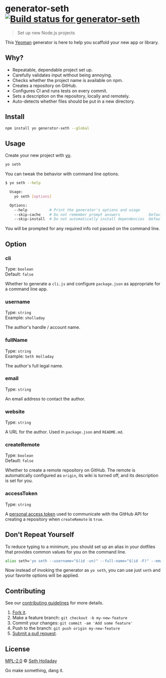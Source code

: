 # generator-seth [![Build status for generator-seth](https://img.shields.io/circleci/project/sholladay/generator-seth/master.svg "Build Status")](https://circleci.com/gh/sholladay/generator-seth "Builds")

> Set up new Node.js projects

This [Yeoman](http://yeoman.io/) generator is here to help you scaffold your new app or library.

## Why?

 - Repeatable, dependable project set up.
 - Carefully validates input without being annoying.
 - Checks whether the project name is available on npm.
 - Creates a repository on GitHub.
 - Configures CI and runs tests on every commit.
 - Sets a description on the repository, locally and remotely.
 - Auto-detects whether files should be put in a new directory.

## Install

```sh
npm install yo generator-seth --global
```

## Usage

Create your new project with [yo](https://github.com/yeoman/yo).

```sh
yo seth
```

You can tweak the behavior with command line options.

```sh
$ yo seth --help

  Usage:
    yo seth [options]

  Options:
    --help          # Print the generator's options and usage
    --skip-cache    # Do not remember prompt answers             Default: false
    --skip-install  # Do not automatically install dependencies  Default: false
```

You will be prompted for any required info not passed on the command line.

## Option

### cli

Type: `boolean`<br>
Default: `false`

Whether to generate a `cli.js` and configure `package.json` as appropriate for a command line app.

### username

Type: `string`<br>
Example: `sholladay`

The author's handle / account name.

### fullName

Type: `string`<br>
Example: `Seth Holladay`

The author's full legal name.

### email

Type: `string`

An email address to contact the author.

### website

Type: `string`

A URL for the author. Used in `package.json` and `README.md`.

### createRemote

Type: `boolean`<br>
Default: `false`

Whether to create a remote repository on GitHub. The remote is automatically configured as `origin`, its wiki is turned off, and its description is set for you.

### accessToken

Type: `string`

A [personal access token](https://help.github.com/articles/creating-an-access-token-for-command-line-use/) used to communicate with the GitHub API for creating a repository when `createRemote` is `true`.

## Don't Repeat Yourself

To reduce typing to a minimum, you should set up an alias in your dotfiles that provides common values for you on the command line.

```bash
alias seth='yo seth --username="$(id -un)" --full-name="$(id -F)" --email='\''me@seth-holladay.com'\'' --website='\''https://seth-holladay.com'\'' --access-token='\''<my-access-token>'\';
```

Now instead of invoking the generator as `yo seth`, you can use just `seth` and your favorite options will be applied.

## Contributing

See our [contributing guidelines](https://github.com/sholladay/generator-seth/blob/master/CONTRIBUTING.md "Guidelines for participating in this project") for more details.

1. [Fork it](https://github.com/sholladay/generator-seth/fork).
2. Make a feature branch: `git checkout -b my-new-feature`
3. Commit your changes: `git commit -am 'Add some feature'`
4. Push to the branch: `git push origin my-new-feature`
5. [Submit a pull request](https://github.com/sholladay/generator-seth/compare "Submit code to this project for review").

## License

[MPL-2.0](https://github.com/sholladay/generator-seth/blob/master/LICENSE "License for generator-seth") © [Seth Holladay](https://seth-holladay.com "Author of generator-seth")

Go make something, dang it.
